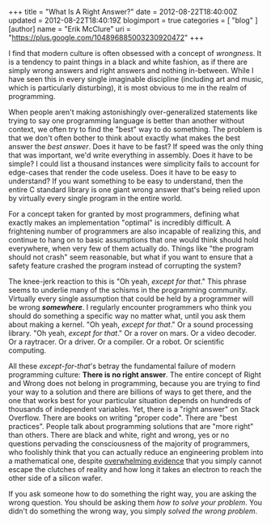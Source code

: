 +++
title = "What Is A Right Answer?"
date = 2012-08-22T18:40:00Z
updated = 2012-08-22T18:40:19Z
blogimport = true 
categories = [ "blog" ]
[author]
	name = "Erik McClure"
	uri = "https://plus.google.com/104896885003230920472"
+++

I find that modern culture is often obsessed with a concept of *wrongness*. It is a tendency to paint things in a black and white fashion, as if there are simply wrong answers and right answers and nothing in-between. While I have seen this in every single imaginable discipline (including art and music, which is particularly disturbing), it is most obvious to me in the realm of programming.

When people aren't making astonishingly over-generalized statements like trying to say one programming language is better than another without context, we often try to find the "best" way to do something. The problem is that we don't often bother to think about exactly what makes the best answer the *best answer*. Does it have to be fast? If speed was the only thing that was important, we'd write everything in assembly. Does it have to be simple? I could list a thousand instances were simplicity fails to account for edge-cases that render the code useless. Does it have to be easy to understand? If you want something to be easy to understand, then the entire C standard library is one giant wrong answer that's being relied upon by virtually every single program in the entire world.

For a concept taken for granted by most programmers, defining what exactly makes an implementation "optimal" is incredibly difficult. A frightening number of programmers are also incapable of realizing this, and continue to hang on to basic assumptions that one would think should hold everywhere, when very few of them actually do. Things like "the program should not crash" seem reasonable, but what if you want to ensure that a safety feature crashed the program instead of corrupting the system?

The knee-jerk reaction to this is "Oh yeah, *except for that*." This phrase seems to underlie many of the schisms in the programming community. Virtually every single assumption that could be held by a programmer will be wrong ***somewhere***. I regularly encounter programmers who think you should do something a specific way no matter what, until you ask them about making a kernel. "Oh yeah, *except for that*." Or a sound processing library. "Oh yeah, *except for that*." Or a rover on mars. Or a video decoder. Or a raytracer. Or a driver. Or a compiler. Or a robot. Or scientific computing.

All these *except-for-that*'s betray the fundamental failure of modern programming culture: **There is no right answer**. The entire concept of Right and Wrong does not belong in programming, because you are trying to find your way to a solution and there are billions of ways to get there, and the one that works best for your particular situation depends on hundreds of thousands of independent variables. Yet, there is a "right answer" on Stack Overflow. There are books on writing "proper code". There are "best practices". People talk about programming solutions that are "more right" than others. There are black and white, right and wrong, yes or no questions pervading the consciousness of the majority of programmers, who foolishly think that you can actually reduce an engineering problem into a mathematical one, despite [overwhelming evidence](http://www.bailopan.net/blog/?p=7) that you simply cannot escape the clutches of reality and how long it takes an electron to reach the other side of a silicon wafer.

If you ask someone how to do something the right way, you are asking the wrong question. You should be asking them *how to solve your problem*. You didn't do something the wrong way, you simply *solved the wrong problem*.
